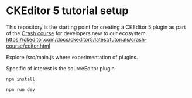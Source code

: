 # CKEditor 5 tutorial setup

This repository is the starting point for creating a CKEditor 5 plugin as part of the [Crash course](https://ckeditor.com/docs/ckeditor5/latest/tutorials/crash-course/editor.html) for developers new to our ecosystem.
https://ckeditor.com/docs/ckeditor5/latest/tutorials/crash-course/editor.html

Explore /src/main.js where experimentation of plugins.

Specific of interest is the sourceEditor plugin

```commandline
npm install

npm run dev
```